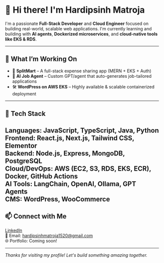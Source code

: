 # 👋 Hi there! I'm Hardipsinh Matroja

I'm a passionate **Full-Stack Developer** and **Cloud Engineer** focused on building real-world, scalable web applications. I'm currently learning and building with **AI agents**, **Dockerized microservices**, and **cloud-native tools like EKS & RDS**.

---

## 🚀 What I’m Working On

- 🧾 **SplitMart** – A full-stack expense sharing app (MERN + EKS + Auth)
- 🧠 **AI Job Agent** – Custom GPT/agent that auto-generates job-tailored applications
- 🛠 **WordPress on AWS EKS** – Highly available & scalable containerized deployment

---

## 🧰 Tech Stack

**Languages:** JavaScript, TypeScript, Java, Python  
**Frontend:** React.js, Next.js, Tailwind CSS, Elementor  
**Backend:** Node.js, Express, MongoDB, PostgreSQL  
**Cloud/DevOps:** AWS (EC2, S3, RDS, EKS, ECR), Docker, GitHub Actions  
**AI Tools:** LangChain, OpenAI, Ollama, GPT Agents  
**CMS:** WordPress, WooCommerce
---

## 📫 Connect with Me

[LinkedIn](https://www.linkedin.com/in/hardipsinh-matroja/)  
📧 Email: hardipsinhmatroja1520@gmail.com  
🌐 Portfolio: Coming soon!

---

_Thanks for visiting my profile! Let's build something amazing together._

